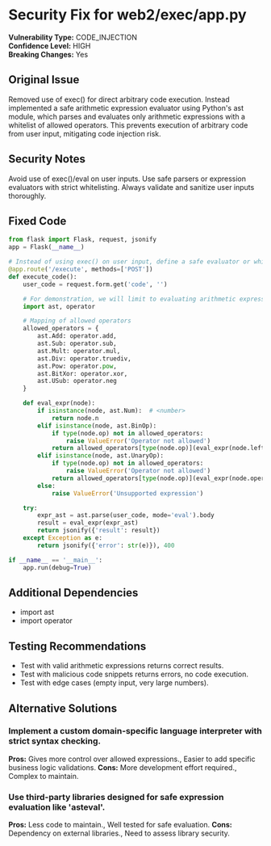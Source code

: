 # Security Fix for web2/exec/app.py

**Vulnerability Type:** CODE_INJECTION  
**Confidence Level:** HIGH  
**Breaking Changes:** Yes

## Original Issue
Removed use of exec() for direct arbitrary code execution. Instead implemented a safe arithmetic expression evaluator using Python's ast module, which parses and evaluates only arithmetic expressions with a whitelist of allowed operators. This prevents execution of arbitrary code from user input, mitigating code injection risk.

## Security Notes
Avoid use of exec()/eval on user inputs. Use safe parsers or expression evaluators with strict whitelisting. Always validate and sanitize user inputs thoroughly.

## Fixed Code
```py
from flask import Flask, request, jsonify
app = Flask(__name__)

# Instead of using exec() on user input, define a safe evaluator or whitelist commands
@app.route('/execute', methods=['POST'])
def execute_code():
    user_code = request.form.get('code', '')

    # For demonstration, we will limit to evaluating arithmetic expressions safely using ast
    import ast, operator

    # Mapping of allowed operators
    allowed_operators = {
        ast.Add: operator.add,
        ast.Sub: operator.sub,
        ast.Mult: operator.mul,
        ast.Div: operator.truediv,
        ast.Pow: operator.pow,
        ast.BitXor: operator.xor,
        ast.USub: operator.neg
    }

    def eval_expr(node):
        if isinstance(node, ast.Num):  # <number>
            return node.n
        elif isinstance(node, ast.BinOp):
            if type(node.op) not in allowed_operators:
                raise ValueError('Operator not allowed')
            return allowed_operators[type(node.op)](eval_expr(node.left), eval_expr(node.right))
        elif isinstance(node, ast.UnaryOp):
            if type(node.op) not in allowed_operators:
                raise ValueError('Operator not allowed')
            return allowed_operators[type(node.op)](eval_expr(node.operand))
        else:
            raise ValueError('Unsupported expression')

    try:
        expr_ast = ast.parse(user_code, mode='eval').body
        result = eval_expr(expr_ast)
        return jsonify({'result': result})
    except Exception as e:
        return jsonify({'error': str(e)}), 400

if __name__ == '__main__':
    app.run(debug=True)

```

## Additional Dependencies
- import ast
- import operator

## Testing Recommendations
- Test with valid arithmetic expressions returns correct results.
- Test with malicious code snippets returns errors, no code execution.
- Test with edge cases (empty input, very large numbers).

## Alternative Solutions

### Implement a custom domain-specific language interpreter with strict syntax checking.
**Pros:** Gives more control over allowed expressions., Easier to add specific business logic validations.
**Cons:** More development effort required., Complex to maintain.

### Use third-party libraries designed for safe expression evaluation like 'asteval'.
**Pros:** Less code to maintain., Well tested for safe evaluation.
**Cons:** Dependency on external libraries., Need to assess library security.

